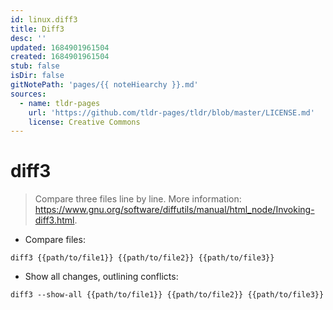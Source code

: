 ```yaml
---
id: linux.diff3
title: Diff3
desc: ''
updated: 1684901961504
created: 1684901961504
stub: false
isDir: false
gitNotePath: 'pages/{{ noteHiearchy }}.md'
sources:
  - name: tldr-pages
    url: 'https://github.com/tldr-pages/tldr/blob/master/LICENSE.md'
    license: Creative Commons
---
```

# diff3

> Compare three files line by line.
> More information: <https://www.gnu.org/software/diffutils/manual/html_node/Invoking-diff3.html>.

- Compare files:

`diff3 {{path/to/file1}} {{path/to/file2}} {{path/to/file3}}`

- Show all changes, outlining conflicts:

`diff3 --show-all {{path/to/file1}} {{path/to/file2}} {{path/to/file3}}`

